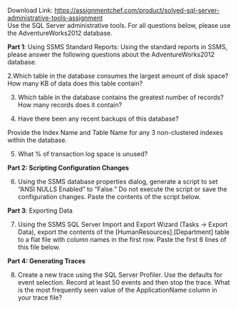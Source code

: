 Download Link: https://assignmentchef.com/product/solved-sql-server-administrative-tools-assignment
<br>
Use the SQL Server administrative tools. For all questions below, please use the AdventureWorks2012 database.

<strong>Part 1</strong>: Using SSMS Standard Reports: Using the standard reports in SSMS, please answer the following questions about the AdventureWorks2012 database.

2.Which table in the database consumes the largest amount of disk space? How many KB of data does this table contain?

3. Which table in the database contains the greatest number of records? How many records does it contain?

4. Have there been any recent backups of this database?

Provide the Index Name and Table Name for any 3 non-clustered indexes within the database.

5. What % of transaction log space is unused?

<strong>Part 2: Scripting Configuration Changes</strong>

<ol start="6">

 <li>Using the SSMS database properties dialog, generate a script to set “ANSI NULLS Enabled” to “False.” Do not execute the script or save the configuration changes. Paste the contents of the script below.</li>

</ol>

<strong>Part 3</strong>: Exporting Data

<ol start="7">

 <li>Using the SSMS SQL Server Import and Export Wizard (Tasks -&gt; Export Data), export the contents of the [HumanResources].[Department] table to a flat file with column names in the first row. Paste the first 6 lines of this file below.</li>

</ol>

<strong>Part 4: Generating Traces</strong>

<ol start="8">

 <li>Create a new trace using the SQL Server Profiler. Use the defaults for event selection. Record at least 50 events and then stop the trace. What is the most frequently seen value of the ApplicationName column in your trace file?</li>

</ol>


